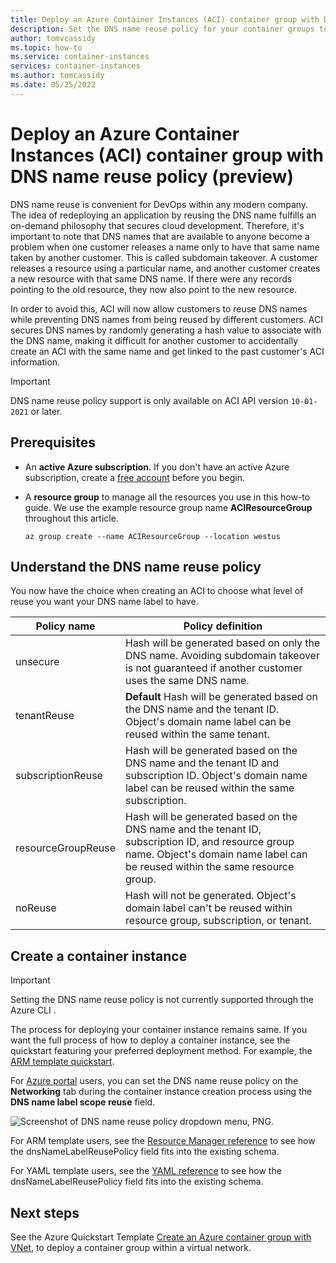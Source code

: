 ```yaml
---
title: Deploy an Azure Container Instances (ACI) container group with DNS name reuse policy
description: Set the DNS name reuse policy for your container groups to avoid subdomain takeover when you release your DNS names.
author: tomvcassidy
ms.topic: how-to
ms.service: container-instances
services: container-instances
ms.author: tomcassidy
ms.date: 05/25/2022
---
```


# Deploy an Azure Container Instances (ACI) container group with DNS name reuse policy (preview)

DNS name reuse is convenient for DevOps within any modern company. The idea of redeploying an application by reusing the DNS name fulfills an on-demand philosophy that secures cloud development. Therefore, it's important to note that DNS names that are available to anyone become a problem when one customer releases a name only to have that same name taken by another customer. This is called subdomain takeover. A customer releases a resource using a particular name, and another customer creates a new resource with that same DNS name. If there were any records pointing to the old resource, they now also point to the new resource.

In order to avoid this, ACI will now allow customers to reuse DNS names while preventing DNS names from being reused by different customers. ACI secures DNS names by randomly generating a hash value to associate with the DNS name, making it difficult for another customer to accidentally create an ACI with the same name and get linked to the past customer's ACI information.

> [!IMPORTANT]
> DNS name reuse policy support is only available on ACI API version `10-01-2021` or later.

## Prerequisites

* An **active Azure subscription**. If you don't have an active Azure subscription, create a [free account](https://azure.microsoft.com/free) before you begin.

* A **resource group** to manage all the resources you use in this how-to guide. We use the example resource group name **ACIResourceGroup** throughout this article.

   ```azurecli-interactive
   az group create --name ACIResourceGroup --location westus

## Understand the DNS name reuse policy

You now have the choice when creating an ACI to choose what level of reuse you want your DNS name label to have.

| Policy name | Policy definition |
| - | - |
| unsecure | Hash will be generated based on only the DNS name. Avoiding subdomain takeover is not guaranteed if another customer uses the same DNS name. |
| tenantReuse | **Default** Hash will be generated based on the DNS name and the tenant ID. Object's domain name label can be reused within the same tenant. |
| subscriptionReuse | Hash will be generated based on the DNS name and the tenant ID and subscription ID. Object's domain name label can be reused within the same subscription. |
| resourceGroupReuse | Hash will be generated based on the DNS name and the tenant ID, subscription ID, and resource group name. Object's domain name label can be reused within the same resource group. |
| noReuse | Hash will not be generated. Object's domain label can't be reused within resource group, subscription, or tenant. |

## Create a container instance

> [!IMPORTANT]
> Setting the DNS name reuse policy is not currently supported through the Azure CLI .

The process for deploying your container instance remains same. If you want the full process of how to deploy a container instance, see the quickstart featuring your preferred deployment method. For example, the [ARM template quickstart](container-instances-quickstart-template.md).

For [Azure portal](https://portal.azure.com) users, you can set the DNS name reuse policy on the **Networking** tab during the container instance creation process using the **DNS name label scope reuse** field.

![Screenshot of DNS name reuse policy dropdown menu, PNG.](./media/how-to-reuse-dns-names/portal-dns-name-reuse-policy.png)

For ARM template users, see the [Resource Manager reference](/azure/templates/microsoft.containerinstance/containergroups) to see how the dnsNameLabelReusePolicy field fits into the existing schema.

For YAML template users, see the [YAML reference](container-instances-reference-yaml.md) to see how the dnsNameLabelReusePolicy field fits into the existing schema.

## Next steps

See the Azure Quickstart Template [Create an Azure container group with VNet](https://github.com/Azure/azure-quickstart-templates/tree/master/quickstarts/microsoft.containerinstance/aci-vnet), to deploy a container group within a virtual network.
